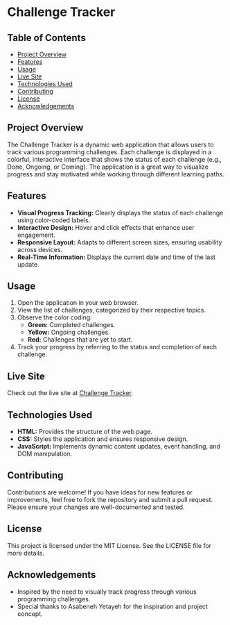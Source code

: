 # Challenge Tracker

## Table of Contents
- [Project Overview](#project-overview)
- [Features](#features)
- [Usage](#usage)
- [Live Site](#live-site)
- [Technologies Used](#technologies-used)
- [Contributing](#contributing)
- [License](#license)
- [Acknowledgements](#acknowledgements)

## Project Overview
The Challenge Tracker is a dynamic web application that allows users to track various programming challenges. Each challenge is displayed in a colorful, interactive interface that shows the status of each challenge (e.g., Done, Ongoing, or Coming). The application is a great way to visualize progress and stay motivated while working through different learning paths.

## Features
- **Visual Progress Tracking:** Clearly displays the status of each challenge using color-coded labels.
- **Interactive Design:** Hover and click effects that enhance user engagement.
- **Responsive Layout:** Adapts to different screen sizes, ensuring usability across devices.
- **Real-Time Information:** Displays the current date and time of the last update.

## Usage
1. Open the application in your web browser.
2. View the list of challenges, categorized by their respective topics.
3. Observe the color coding:
   - **Green:** Completed challenges.
   - **Yellow:** Ongoing challenges.
   - **Red:** Challenges that are yet to start.
4. Track your progress by referring to the status and completion of each challenge.

## Live Site
Check out the live site at [Challenge Tracker](#).

## Technologies Used
- **HTML:** Provides the structure of the web page.
- **CSS:** Styles the application and ensures responsive design.
- **JavaScript:** Implements dynamic content updates, event handling, and DOM manipulation.

## Contributing
Contributions are welcome! If you have ideas for new features or improvements, feel free to fork the repository and submit a pull request. Please ensure your changes are well-documented and tested.

## License
This project is licensed under the MIT License. See the LICENSE file for more details.

## Acknowledgements
- Inspired by the need to visually track progress through various programming challenges.
- Special thanks to Asabeneh Yetayeh for the inspiration and project concept.

